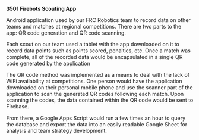 **3501 Firebots Scouting App**

Android application used by our FRC Robotics team to record data on other teams and matches at regional competitions. There are two parts to the app: QR code generation and QR code scanning.

Each scout on our team used a tablet with the app downloaded on it to record data points such as points scored, penalties, etc. Once a match was complete, all of the recorded data would be encapsulated in a single QR code generated by the application

The QR code method was implemented as a means to deal with the lack of WiFi availability at competitions. One person would have the application downloaded on their personal mobile phone and use the scanner part of the application to scan the generated QR codes following each match. Upon scanning the codes, the data contained within the QR code would be sent to Firebase.

From there, a Google Apps Script would run a few times an hour to query the database and export the data into an easily readable Google Sheet for analysis and team strategy development.
